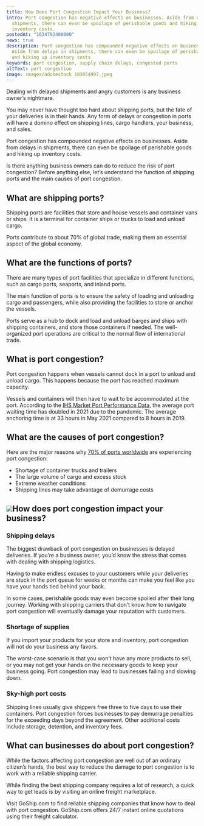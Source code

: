 ```yaml
---
title: How Does Port Congestion Impact Your Business?
intro: Port congestion has negative effects on businesses. Aside from delays in
  shipments, there can even be spoilage of perishable goods and hiking up
  inventory costs.
postedAt: "1634792400000"
news: true
description: Port congestion has compounded negative effects on businesses.
  Aside from delays in shipments, there can even be spoilage of perishable goods
  and hiking up inventory costs.
keywords: port congestion, supply chain delays, congested ports
altText: port congestion
image: images/adobestock_183054997.jpeg
---
```


Dealing with delayed shipments and angry customers is any business owner’s nightmare.

You may never have thought too hard about shipping ports, but the fate of your deliveries is in their hands. Any form of delays or congestion in ports will have a domino effect on shipping lines, cargo handlers, your business, and sales.

Port congestion has compounded negative effects on businesses. Aside from delays in shipments, there can even be spoilage of perishable goods and hiking up inventory costs.

Is there anything business owners can do to reduce the risk of port congestion? Before anything else, let’s understand the function of shipping ports and the main causes of port congestion.

## What are shipping ports?

Shipping ports are facilities that store and house vessels and container vans or ships. It is a terminal for container ships or trucks to load and unload cargo.

Ports contribute to about 70% of global trade, making them an essential aspect of the global economy.

## What are the functions of ports?

There are many types of port facilities that specialize in different functions, such as cargo ports, seaports, and inland ports.

The main function of ports is to ensure the safety of loading and unloading cargo and passengers, while also providing the facilities to store or anchor the vessels.

Ports serve as a hub to dock and load and unload barges and ships with shipping containers, and store those containers if needed. The well-organized port operations are critical to the normal flow of international trade. 

## What is port congestion?

Port congestion happens when vessels cannot dock in a port to unload and unload cargo. This happens because the port has reached maximum capacity.

Vessels and containers will then have to wait to be accommodated at the port. According to the [IHS Market Port Performance Data](https://www.maritime-executive.com/article/time-containerships-spent-waiting-for-berths-doubled-in-two-years), the average port waiting time has doubled in 2021 due to the pandemic. The average anchoring time is at 33 hours in May 2021 compared to 8 hours in 2019.

## What are the causes of port congestion?

Here are the major reasons why [70% of ports worldwide](https://www.lotus-containers.com/pt/blog/news/what-causes-port-congestion-and-how-to-avoid-it/) are experiencing port congestion:

* Shortage of container trucks and trailers
* The large volume of cargo and excess stock
* Extreme weather conditions
* Shipping lines may take advantage of demurrage costs

## ![](https://lh4.googleusercontent.com/7u3MysvuWZSQobBCOzm9jz6U54cR6Mg5luDNbhPuaxRVWkuBWGcOGYEGuZrS51MqYgRP_O0eujBx0ExiOcCsao3y12-LW4_hmgOyzYg6ew_-8fyvQaCVb-SVYyshTXVnVzhH8KRx=s1600)How does port congestion impact your business?

### Shipping delays

The biggest drawback of port congestion on businesses is delayed deliveries. If you’re a business owner, you’d know the stress that comes with dealing with shipping logistics. 

Having to make endless excuses to your customers while your deliveries are stuck in the port queue for weeks or months can make you feel like you have your hands tied behind your back.

In some cases, perishable goods may even become spoiled after their long journey. Working with shipping carriers that don’t know how to navigate port congestion will eventually damage your reputation with customers.

### Shortage of supplies

If you import your products for your store and inventory, port congestion will not do your business any favors. 

The worst-case scenario is that you won’t have any more products to sell, or you may not get your hands on the necessary goods to keep your business going. Port congestion may lead to businesses failing and slowing down.

### Sky-high port costs

Shipping lines usually give shippers free three to five days to use their containers. Port congestion forces businesses to pay demurrage penalties for the exceeding days beyond the agreement. Other additional costs include storage, detention, and inventory fees.

## What can businesses do about port congestion?

While the factors affecting port congestion are well out of an ordinary citizen’s hands, the best way to reduce the damage to port congestion is to work with a reliable shipping carrier.

While finding the best shipping company requires a lot of research, a quick way to get leads is by visiting an online freight marketplace.

Visit GoShip.com to find reliable shipping companies that know how to deal with port congestion. GoShip.com offers 24/7 instant online quotations using their freight calculator.

